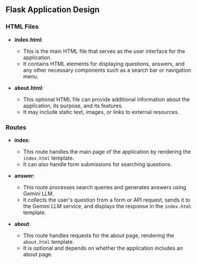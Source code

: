 ## Flask Application Design

### HTML Files

- **index.html**:
   - This is the main HTML file that serves as the user interface for the application.
   - It contains HTML elements for displaying questions, answers, and any other necessary components such as a search bar or navigation menu.

- **about.html**:
   - This optional HTML file can provide additional information about the application, its purpose, and its features.
   - It may include static text, images, or links to external resources.

### Routes

- **index**:
   - This route handles the main page of the application by rendering the `index.html` template.
   - It can also handle form submissions for searching questions.

- **answer**:
   - This route processes search queries and generates answers using Gemini LLM.
   - It collects the user's question from a form or API request, sends it to the Gemini LLM service, and displays the response in the `index.html` template.

- **about**:
   - This route handles requests for the about page, rendering the `about.html` template.
   - It is optional and depends on whether the application includes an about page.